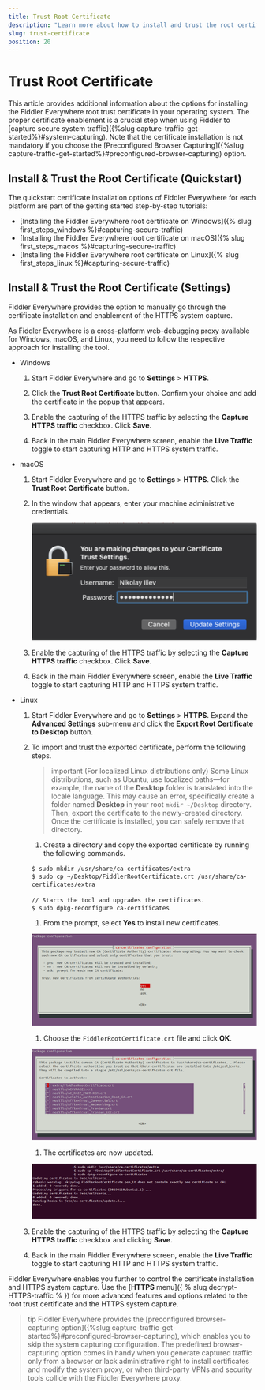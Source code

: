 ```yaml
---
title: Trust Root Certificate
description: "Learn more about how to install and trust the root certificate in your operating system, and how it relates to enabling HTTPS capture for the system traffic."
slug: trust-certificate
position: 20
---
```


# Trust Root Certificate

This article provides additional information about the options for installing the Fiddler Everywhere root trust certificate in your operating system. The proper certificate enablement is a crucial step when using Fiddler to [capture secure system traffic]({%slug capture-traffic-get-started%}#system-capturing). Note that the certificate installation is not mandatory if you choose the [Preconfigured Browser Capturing]({%slug capture-traffic-get-started%}#preconfigured-browser-capturing) option.


## Install & Trust the Root Certificate (Quickstart)

The quickstart certificate installation options of Fiddler Everywhere for each platform are part of the getting started step-by-step tutorials:

* [Installing the Fiddler Everywhere root certificate on Windows]({% slug first_steps_windows %}#capturing-secure-traffic)
* [Installing the Fiddler Everywhere root certificate on macOS]({% slug first_steps_macos %}#capturing-secure-traffic)
* [Installing the Fiddler Everywhere root certificate on Linux]({% slug first_steps_linux %}#capturing-secure-traffic)


## Install & Trust the Root Certificate (Settings)

Fiddler Everywhere provides the option to manually go through the certificate installation and enablement of the HTTPS system capture.

As Fiddler Everywhere is a cross-platform web-debugging proxy available for Windows, macOS, and Linux, you need to follow the respective approach for installing the tool.

- Windows

    1. Start Fiddler Everywhere and go to **Settings** > **HTTPS**.

    1. Click the **Trust Root Certificate** button. Confirm your choice and add the certificate in the popup that appears.

    1. Enable the capturing of the HTTPS traffic by selecting the **Capture HTTPS traffic** checkbox. Click **Save**.

    1. Back in the main Fiddler Everywhere screen, enable the **Live Traffic** toggle to start capturing HTTP and HTTPS system traffic.


- macOS

    1. Start Fiddler Everywhere and go to **Settings** > **HTTPS**. Click the **Trust Root Certificate** button.

    1. In the window that appears, enter your machine administrative credentials.

        ![Enter Keychain credentials to trust the root certificate](../images/settings/settings-HTTPS-mac-keychain.png)

    1. Enable the capturing of the HTTPS traffic by selecting the **Capture HTTPS traffic** checkbox. Click **Save**.

    1. Back in the main Fiddler Everywhere screen, enable the **Live Traffic** toggle to start capturing HTTP and HTTPS system traffic.

- Linux

    1. Start Fiddler Everywhere and go to **Settings** > **HTTPS**. Expand the **Advanced Settings** sub-menu and click the **Export Root Certificate to Desktop** button.

    1. To import and trust the exported certificate, perform the following steps.
        >important (For localized Linux distributions only) Some Linux distributions, such as Ubuntu, use localized paths&mdash;for example, the name of the **Desktop** folder is translated into the locale language. This may cause an error, specifically create a folder named **Desktop** in your root `mkdir ~/Desktop` directory. Then, export the certificate to the newly-created directory. Once the certificate is installed, you can safely remove that directory.

        1. Create a directory and copy the exported certificate by running the following commands.
        ```shell
        $ sudo mkdir /usr/share/ca-certificates/extra
        $ sudo cp ~/Desktop/FiddlerRootCertificate.crt /usr/share/ca-certificates/extra

        // Starts the tool and upgrades the certificates.
        $ sudo dpkg-reconfigure ca-certificates
        ```

        1. From the prompt, select **Yes** to install new certificates.

        ![Add new certificate](../images/configuration/cert_ubunto_002.png)

        1. Choose the `FiddlerRootCertificate.crt` file and click **OK**.

        ![Add Fiddler certificate](../images/configuration/cert_ubunto_003.png)

        1. The certificates are now updated.

        ![Add Fiddler certificate](../images/configuration/cert_ubunto_004.png)

    1. Enable the capturing of the HTTPS traffic by selecting the **Capture HTTPS traffic** checkbox and clicking **Save**.

    1. Back in the main Fiddler Everywhere screen, enable the **Live Traffic** toggle to start capturing HTTP and HTTPS system traffic.


Fiddler Everywhere enables you further to control the certificate installation and HTTPS system capture. Use the [**HTTPS** menu]({ % slug decrypt-HTTPS-traffic % }) for more advanced features and options related to the root trust certificate and the HTTPS system capture.

>tip Fiddler Everywhere provides the [preconfigured browser-capturing option]({%slug capture-traffic-get-started%}#preconfigured-browser-capturing), which enables you to skip the system capturing configuration. The predefined browser-capturing option comes in handy when you generate captured traffic only from a browser or lack administrative right to install certificates and modify the system proxy, or when third-party VPNs and security tools collide with the Fiddler Everywhere proxy.






